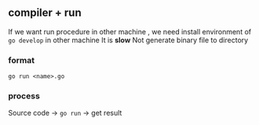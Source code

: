 ##  compiler + run
If we want run procedure in other machine , we need install environment of `go develop` in other machine
It is **slow**
Not generate binary file to directory

###   format
```shell
go run <name>.go
```

###   process
Source code -> `go run` -> get result

